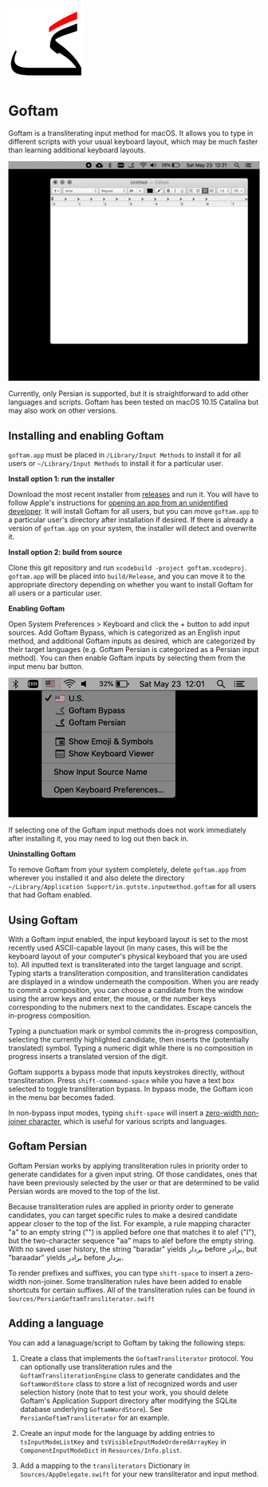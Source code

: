 <img src="https://github.com/brettferdosi/goftam/raw/doc/icon.png" width="150px">

# Goftam

Goftam is a transliterating input method for macOS. It allows you to type in different scripts with your usual keyboard layout, which may be much faster than learning additional keyboard layouts.

<img src="https://github.com/brettferdosi/goftam/raw/doc/demo.gif" width="650px">

Currently, only Persian is supported, but it is straightforward to add other languages and scripts. Goftam has been tested on macOS 10.15 Catalina but may also work on other versions. 

## Installing and enabling Goftam

`goftam.app` must be placed in `/Library/Input Methods` to install it for all users or `~/Library/Input Methods` to install it for a particular user.

**Install option 1: run the installer**

Download the most recent installer from [releases](https://github.com/brettferdosi/goftam/releases) and run it. You will have to follow Apple's instructions for [opening an app from an unidentified developer](https://support.apple.com/guide/mac-help/open-a-mac-app-from-an-unidentified-developer-mh40616/mac). It will install Goftam for all users, but you can move `goftam.app` to a particular user's directory after installation if desired. If there is already a version of `goftam.app` on your system, the installer will detect and overwrite it.

**Install option 2: build from source**

Clone this git repository and run `xcodebuild -project goftam.xcodeproj`. `goftam.app` will be placed into `build/Release`, and you can move it to the appropriate directory depending on whether you want to install Goftam for all users or a particular user.

**Enabling Goftam**

Open System Preferences > Keyboard and click the + button to add input sources. Add Goftam Bypass, which is categorized as an English input method, and additional Goftam inputs as desired, which are categorized by their target languages (e.g. Goftam Persian is categorized as a Persian input method). You can then enable Goftam inputs by selecting them from the input menu bar button.

<img src="https://github.com/brettferdosi/goftam/raw/doc/menubar.png" width="500px">

If selecting one of the Goftam input methods does not work immediately after installing it, you may need to log out then back in.

**Uninstalling Goftam**

To remove Goftam from your system completely, delete `goftam.app` from wherever you installed it and also delete the directory `~/Library/Application Support/in.gutste.inputmethod.goftam` for all users that had Goftam enabled.

## Using Goftam

With a Goftam input enabled, the input keyboard layout is set to the most recently used ASCII-capable layout (in many cases, this will be the keyboard layout of your computer's physical keyboard that you are used to). All inputted text is transliterated into the target language and script. Typing starts a transliteration composition, and transliteration candidates are displayed in a window underneath the composition. When you are ready to commit a composition, you can choose a candidate from the window using the arrow keys and enter, the mouse, or the number keys corresponding to the nubmers next to the candidates. Escape cancels the in-progress composition.

Typing a punctuation mark or symbol commits the in-progress composition, selecting the currently highlighted candidate, then inserts the (potentially translated) symbol. Typing a numeric digit while there is no composition in progress inserts a translated version of the digit.

Goftam supports a bypass mode that inputs keystrokes directly, without transliteration. Press `shift-commmand-space`  while you have a text box selected to toggle transliteration bypass. In bypass mode, the Goftam icon in the menu bar becomes faded.

In non-bypass input modes, typing `shift-space` will insert a [zero-width non-joiner character](https://en.wikipedia.org/wiki/Zero-width_non-joiner), which is useful for various scripts and languages.

## Goftam Persian

Goftam Persian works by applying transliteration rules in priority order to generate candidates for a given input string. Of those candidates, ones that have been previously selected by the user or that are determined to be valid Persian words are moved to the top of the list.

Because transliteration rules are applied in priority order to generate candidates, you can target specific rules to make a desired candidate appear closer to the top of the list. For example, a rule mapping character "a" to an empty string ("") is applied before one that matches it to alef ("ا"), but the two-character sequence "aa" maps to alef before the empty string. With no saved user history, the string "baradar" yields بردار before برادر, but "baraadar" yields برادر before بردار.

To render prefixes and suffixes, you can type `shift-space` to insert a zero-width non-joiner. Some transliteration rules have been added to enable shortcuts for certain suffixes. All of the transliteration rules can be found in `Sources/PersianGoftamTransliterator.swift`

## Adding a language

You can add a lanaguage/script to Goftam by taking the following steps:

1. Create a class that implements the `GoftamTransliterator` protocol. You can optionally use transliteration rules and the `GoftamTransliterationEngine` class to generate candidates and the `GoftamWordStore` class to store a list of recognized words and user selection history (note that to test your work, you should delete Goftam's Application Support directory after modifying the SQLite database underlying `GoftamWordStore`). See `PersianGoftamTransliterator` for an example.

2. Create an input mode for the language by adding entries to `tsInputModeListKey` and `tsVisibleInputModeOrderedArrayKey` in `ComponentInputModeDict` in `Resources/Info.plist`.

3. Add a mapping to the `transliterators` Dictionary in `Sources/AppDelegate.swift` for your new transliterator and input method.
